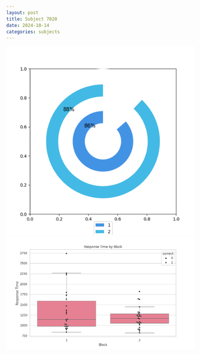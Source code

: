 ```yaml
---
layout: post
title: Subject 7020
date: 2024-10-14
categories: subjects
---
```


![](data/7020/run-3/7020__acc_test.png)
![](data/7020/run-3/7020_rt.png)
